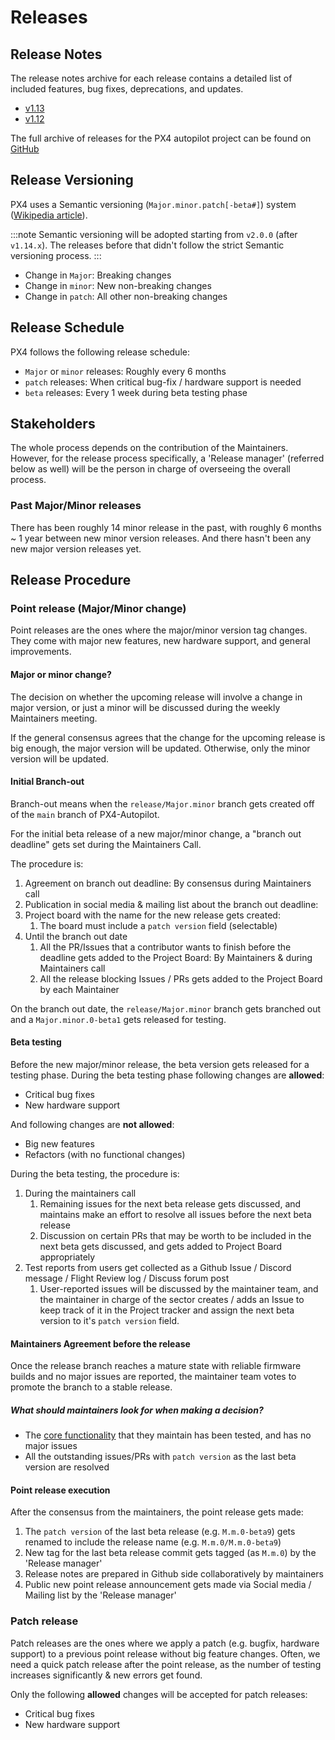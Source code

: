 # Releases

## Release Notes

The release notes archive for each release contains a detailed list of included features, bug fixes, deprecations, and updates.

* [v1.13](../releases/1.13.md)
* [v1.12](../releases/1.12.md)

The full archive of releases for the PX4 autopilot project can be found on [GitHub](https://github.com/PX4/PX4-Autopilot/releases)

## Release Versioning

PX4 uses a Semantic versioning (`Major.minor.patch[-beta#]`) system ([Wikipedia article](https://en.wikipedia.org/wiki/Software_versioning)).

:::note
Semantic versioning will be adopted starting from `v2.0.0` (after `v1.14.x`). The releases before that didn't follow the strict Semantic versioning process.
:::

- Change in `Major`: Breaking changes
- Change in `minor`: New non-breaking changes
- Change in `patch`: All other non-breaking changes

## Release Schedule

PX4 follows the following release schedule:

- `Major` or `minor` releases: Roughly every 6 months
- `patch` releases: When critical bug-fix / hardware support is needed
- `beta` releases: Every 1 week during beta testing phase

## Stakeholders

The whole process depends on the contribution of the Maintainers. However, for the release process specifically, a 'Release manager' (referred below as well) will be the person in charge of overseeing the overall process.

### Past Major/Minor releases

There has been roughly 14 minor release in the past, with roughly 6 months ~ 1 year between new minor version releases. And there hasn't been any new major version releases yet.

## Release Procedure

### Point release (Major/Minor change)

Point releases are the ones where the major/minor version tag changes.
They come with major new features, new hardware support, and general improvements.

#### Major or minor change?

The decision on whether the upcoming release will involve a change in major version, or just a minor will be discussed during the weekly Maintainers meeting.

If the general consensus agrees that the change for the upcoming release is big enough, the major version will be updated. Otherwise, only the minor version will be updated.

#### Initial Branch-out

Branch-out means when the `release/Major.minor` branch gets created off of the `main` branch of PX4-Autopilot.

For the initial beta release of a new major/minor change, a "branch out deadline" gets set during the Maintainers Call.

The procedure is:

1. Agreement on branch out deadline: By consensus during Maintainers call
2. Publication in social media & mailing list about the branch out deadline:
3. Project board with the name for the new release gets created:
   1. The board must include a `patch version` field (selectable)
4. Until the branch out date
   1. All the PR/Issues that a contributor wants to finish before the deadline gets added to the Project Board: By Maintainers & during Maintainers call
   2. All the release blocking Issues / PRs gets added to the Project Board by each Maintainer

On the branch out date, the `release/Major.minor` branch gets branched out and a `Major.minor.0-beta1` gets released for testing.

#### Beta testing

Before the new major/minor release, the beta version gets released for a testing phase. During the beta testing phase following changes are **allowed**:

- Critical bug fixes
- New hardware support

And following changes are **not allowed**:

- Big new features
- Refactors (with no functional changes)

During the beta testing, the procedure is:

1. During the maintainers call
   1. Remaining issues for the next beta release gets discussed, and maintains make an effort to resolve all issues before the next beta release
   2. Discussion on certain PRs that may be worth to be included in the next beta gets discussed, and gets added to Project Board appropriately
2. Test reports from users get collected as a Github Issue / Discord message / Flight Review log / Discuss forum post
   1. User-reported issues will be discussed by the maintainer team, and the maintainer in charge of the sector creates / adds an Issue to keep track of it in the Project tracker and assign the next beta version to it's `patch version` field.

#### Maintainers Agreement before the release

Once the release branch reaches a mature state with reliable firmware builds and no major issues are reported, the maintainer team votes to promote the branch to a stable release.

##### What should maintainers look for when making a decision?

- The [core functionality](core_components.md) that they maintain has been tested, and has no major issues
- All the outstanding issues/PRs with `patch version` as the last beta version are resolved

#### Point release execution

After the consensus from the maintainers, the point release gets made:

1. The `patch version` of the last beta release (e.g. `M.m.0-beta9`) gets renamed to include the release name (e.g. `M.m.0/M.m.0-beta9`)
2. New tag for the last beta release commit gets tagged (as `M.m.0`) by the 'Release manager'
3. Release notes are prepared in Github side collaboratively by maintainers
4. Public new point release announcement gets made via Social media / Mailing list by the 'Release manager'

### Patch release

Patch releases are the ones where we apply a patch (e.g. bugfix, hardware support) to a previous point release without big feature changes. Often, we need a quick patch release after the point release, as the number of testing increases significantly & new errors get found.

Only the following **allowed** changes will be accepted for patch releases:

- Critical bug fixes
- New hardware support